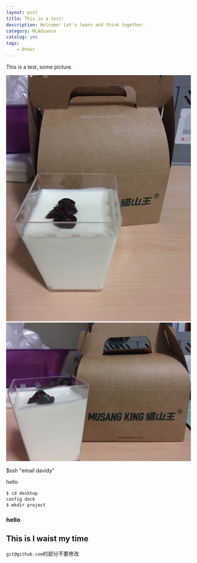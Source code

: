 ```yaml
---
layout: post
title: This is a test!
description: Welcome! Let's learn and think together.
category: MLAdvance
catalog: yes
tags:
    - Other
---
```

This is a test, some picture.

![My food](/life/IMG_4822.JPG)
![My food](/life/IMG_4823.JPG)

$ssh "email davidy"

hello


    $ cd desktop
    config dock
    $ mkdir project

### hello

## This is I waist my time

`git@github.com`的部分不要修改
